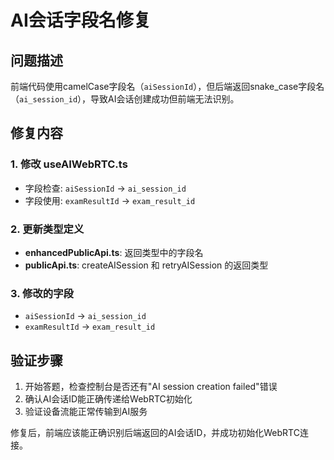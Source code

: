 # AI会话字段名修复

## 问题描述
前端代码使用camelCase字段名（`aiSessionId`），但后端返回snake_case字段名（`ai_session_id`），导致AI会话创建成功但前端无法识别。

## 修复内容

### 1. 修改 useAIWebRTC.ts
- 字段检查: `aiSessionId` → `ai_session_id`
- 字段使用: `examResultId` → `exam_result_id`

### 2. 更新类型定义
- **enhancedPublicApi.ts**: 返回类型中的字段名
- **publicApi.ts**: createAISession 和 retryAISession 的返回类型

### 3. 修改的字段
- `aiSessionId` → `ai_session_id`
- `examResultId` → `exam_result_id`

## 验证步骤
1. 开始答题，检查控制台是否还有"AI session creation failed"错误
2. 确认AI会话ID能正确传递给WebRTC初始化
3. 验证设备流能正常传输到AI服务

修复后，前端应该能正确识别后端返回的AI会话ID，并成功初始化WebRTC连接。